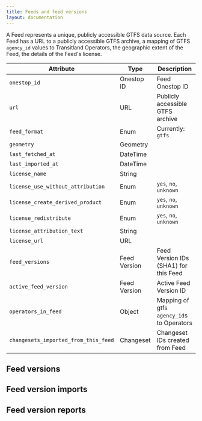 ```yaml
---
title: Feeds and feed versions
layout: documentation
---
```


A Feed represents a unique, publicly accessible GTFS data source. Each Feed has a URL to a publicly accessible GTFS archive, a mapping of GTFS `agency_id` values to Transitland Operators, the geographic extent of the Feed, the details of the Feed's license.

| Attribute           | Type         | Description                      |
|---------------------|--------------|----------------------------------|
| `onestop_id`        | Onestop ID   | Feed Onestop ID                  |
| `url`               | URL          | Publicly accessible GTFS archive |
| `feed_format`       | Enum         | Currently: `gtfs`                |
| `geometry`          | Geometry     | |
| `last_fetched_at`   | DateTime     | |
| `last_imported_at`  | DateTime     | |
| `license_name`                     | String     | |
| `license_use_without_attribution`  | Enum       | `yes`, `no`, `unknown` |
| `license_create_derived_product`   | Enum       | `yes`, `no`, `unknown` |
| `license_redistribute`             | Enum       | `yes`, `no`, `unknown` |
| `license_attribution_text`         | String     | |
| `license_url`                      | URL        | |
| `feed_versions`     | Feed Version | Feed Version IDs (SHA1) for this Feed |
| `active_feed_version` | Feed Version | Active Feed Version ID              |
| `operators_in_feed` | Object       | Mapping of gtfs `agency_id`s to Operators |
| `changesets_imported_from_this_feed` | Changeset | Changeset IDs created from Feed |

## Feed versions

## Feed version imports

## Feed version reports
